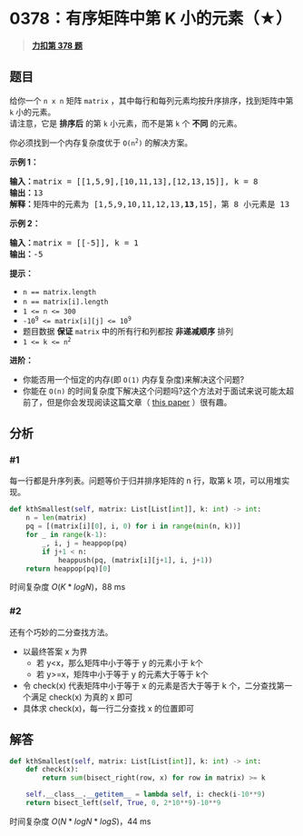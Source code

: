 # 0378：有序矩阵中第 K 小的元素（★）


> <u>**[力扣第 378 题](https://leetcode.cn/problems/kth-smallest-element-in-a-sorted-matrix/)**</u>

## 题目

<p>给你一个 <code>n x n</code><em> </em>矩阵 <code>matrix</code> ，其中每行和每列元素均按升序排序，找到矩阵中第 <code>k</code> 小的元素。<br />
请注意，它是 <strong>排序后</strong> 的第 <code>k</code> 小元素，而不是第 <code>k</code> 个 <strong>不同</strong> 的元素。</p>

<p>你必须找到一个内存复杂度优于 <code>O(n<sup>2</sup>)</code> 的解决方案。</p>



<p><strong class="example">示例 1：</strong></p>

<pre>
<strong>输入：</strong>matrix = [[1,5,9],[10,11,13],[12,13,15]], k = 8
<strong>输出：</strong>13
<strong>解释：</strong>矩阵中的元素为 [1,5,9,10,11,12,13,<strong>13</strong>,15]，第 8 小元素是 13
</pre>

<p><strong class="example">示例 2：</strong></p>

<pre>
<strong>输入：</strong>matrix = [[-5]], k = 1
<strong>输出：</strong>-5
</pre>



<p><strong>提示：</strong></p>

<ul>
<li><code>n == matrix.length</code></li>
<li><code>n == matrix[i].length</code></li>
<li><code>1 &lt;= n &lt;= 300</code></li>
<li><code>-10<sup>9</sup> &lt;= matrix[i][j] &lt;= 10<sup>9</sup></code></li>
<li>题目数据 <strong>保证</strong> <code>matrix</code> 中的所有行和列都按 <strong>非递减顺序</strong> 排列</li>
<li><code>1 &lt;= k &lt;= n<sup>2</sup></code></li>
</ul>



<p><strong>进阶：</strong></p>

<ul>
<li>你能否用一个恒定的内存(即 <code>O(1)</code> 内存复杂度)来解决这个问题?</li>
<li>你能在 <code>O(n)</code> 的时间复杂度下解决这个问题吗?这个方法对于面试来说可能太超前了，但是你会发现阅读这篇文章（ <a href="http://www.cse.yorku.ca/~andy/pubs/X+Y.pdf" target="_blank">this paper</a> ）很有趣。</li>
</ul>


## 分析

### #1

每一行都是升序列表。问题等价于归并排序矩阵的 n 行，取第 k 项，可以用堆实现。

```python
def kthSmallest(self, matrix: List[List[int]], k: int) -> int:
	n = len(matrix)
	pq = [(matrix[i][0], i, 0) for i in range(min(n, k))]
	for _ in range(k-1):
		_, i, j = heappop(pq)
		if j+1 < n:
			heappush(pq, (matrix[i][j+1], i, j+1))
	return heappop(pq)[0]
```
时间复杂度 $O(K*logN)$，88 ms

### #2

还有个巧妙的二分查找方法。
- 以最终答案 x 为界
	- 若 y<x，那么矩阵中小于等于 y 的元素小于 k个
	- 若 y>=x，矩阵中小于等于 y 的元素大于等于 k个
- 令 check(x) 代表矩阵中小于等于 x 的元素是否大于等于 k 个，二分查找第一个满足 check(x) 为真的 x 即可
- 具体求 check(x)，每一行二分查找 x 的位置即可

## 解答

```python
def kthSmallest(self, matrix: List[List[int]], k: int) -> int:
    def check(x):
        return sum(bisect_right(row, x) for row in matrix) >= k

    self.__class__.__getitem__ = lambda self, i: check(i-10**9)
    return bisect_left(self, True, 0, 2*10**9)-10**9
```
时间复杂度 $O(N * logN * logS)$，44 ms

